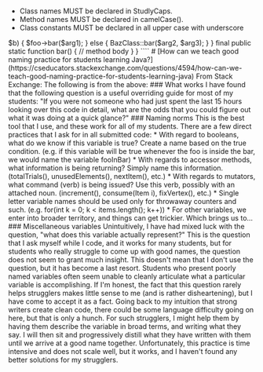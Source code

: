 #

* Class names MUST be declared in StudlyCaps.
* Method names MUST be declared in camelCase().
* Class constants MUST be declared in all upper case with underscore 

<?php
namespace Vendor\Model;

class StudlyCaps
{
    const VERSION = '1.0';
    const DATE_APPROVED = '2012-06-01';
    
    function camelCase() {
        // function body
    }
}


namespace Vendor\Package;

use FooInterface;
use BarClass as Bar;
use OtherVendor\OtherPackage\BazClass;

class Foo extends Bar implements FooInterface
{
    public function sampleMethod($a, $b = null)
    {
        if ($a === $b) {
            bar();
        } elseif ($a > $b) {
            $foo->bar($arg1);
        } else {
            BazClass::bar($arg2, $arg3);
        }
    }

    final public static function bar()
    {
        // method body
    }
}
````



# [How can we teach good naming practice for students learning Java?](https://cseducators.stackexchange.com/questions/4594/how-can-we-teach-good-naming-practice-for-students-learning-java)
From Stack Exchange:

The following is from the above:

### What works
I have found that the following question is a useful overriding guide for most of my students:

"If you were not someone who had just spent the last 15 hours looking over this code in detail, what are the odds that you could figure out what it was doing at a quick glance?"

### Naming norms
This is the best tool that I use, and these work for all of my students. There are a few direct practices that I ask for in all submitted code:

* With regard to booleans, what do we know if this variable is true? Create a name based on the true condition. (e.g. if this variable will be true whenever the foo is inside the bar, we would name the variable fooInBar)
* With regards to accessor methods, what information is being returning? Simply name this information. (totalTrials(), unusedElements(), nextItem(), etc.)
* With regards to mutators, what command (verb) is being issued? Use this verb, possibly with an attached noun. (increment(), consume(Item i), fixVertex(), etc.)
* Single letter variable names should be used only for throwaway counters and such. (e.g. for(int k = 0; k < items.length(); k++))
* For other variables, we enter into broader territory, and things can get trickier. Which brings us to...

### Miscellaneous variables
Unintuitively, I have had mixed luck with the question,

"what does this variable actually represent?"

This is the question that I ask myself while I code, and it works for many students, but for students who really struggle to come up with good names, the question does not seem to grant much insight.

This doesn't mean that I don't use the question, but it has become a last resort. Students who present poorly named variables often seem unable to cleanly articulate what a particular variable is accomplishing.

If I'm honest, the fact that this question rarely helps strugglers makes little sense to me (and is rather disheartening), but I have come to accept it as a fact. Going back to my intuition that strong writers create clean code, there could be some language difficulty going on here, but that is only a hunch.

For such strugglers, I might help them by having them describe the variable in broad terms, and writing what they say. I will then sit and progressively distill what they have written with them until we arrive at a good name together. Unfortunately, this practice is time intensive and does not scale well, but it works, and I haven't found any better solutions for my strugglers.
